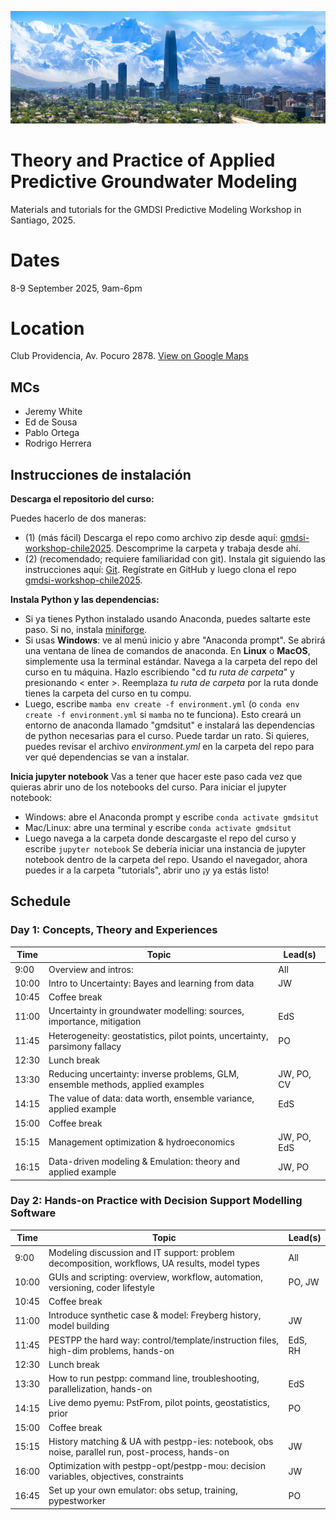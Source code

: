 ![Chile Banner](assets/chile_banner.jpg)

# Theory and Practice of Applied Predictive Groundwater Modeling
Materials and tutorials for the GMDSI Predictive Modeling Workshop in Santiago, 2025.

# Dates
8-9 September 2025, 9am-6pm

# Location
Club Providencia, Av. Pocuro 2878.
[View on Google Maps](https://maps.app.goo.gl/hDKMge5gjs2Khn8a9)

## MCs
- Jeremy White
- Ed de Sousa
- Pablo Ortega
- Rodrigo Herrera


## Instrucciones de instalación

**Descarga el repositorio del curso:**

Puedes hacerlo de dos maneras:
 - (1) (más fácil) Descarga el repo como archivo zip desde aquí: [gmdsi-workshop-chile2025](https://github.com/p-ortega/gmdsi-workshop-chile2025). Descomprime la carpeta y trabaja desde ahí.
 - (2) (recomendado; requiere familiaridad con git). Instala git siguiendo las instrucciones aquí: [Git](https://git-scm.com/book/en/v2/Getting-Started-Installing-Git). Regístrate en GitHub y luego clona el repo [gmdsi-workshop-chile2025](https://github.com/p-ortega/gmdsi-workshop-chile2025).

**Instala Python y las dependencias:**
 - Si ya tienes Python instalado usando Anaconda, puedes saltarte este paso. Si no, instala [miniforge](https://github.com/conda-forge/miniforge?tab=readme-ov-file#download).
 - Si usas __Windows__: ve al menú inicio y abre "Anaconda prompt". Se abrirá una ventana de línea de comandos de anaconda. En __Linux__ o __MacOS__, simplemente usa la terminal estándar. Navega a la carpeta del repo del curso en tu máquina. Hazlo escribiendo "cd *tu ruta de carpeta*" y presionando < enter >. Reemplaza *tu ruta de carpeta* por la ruta donde tienes la carpeta del curso en tu compu.
 - Luego, escribe `mamba env create -f environment.yml` (o `conda env create -f environment.yml` si `mamba` no te funciona). Esto creará un entorno de anaconda llamado "gmdsitut" e instalará las dependencias de python necesarias para el curso. Puede tardar un rato. Si quieres, puedes revisar el archivo *environment.yml* en la carpeta del repo para ver qué dependencias se van a instalar.

**Inicia jupyter notebook**
Vas a tener que hacer este paso cada vez que quieras abrir uno de los notebooks del curso.
Para iniciar el jupyter notebook:
- Windows: abre el Anaconda prompt y escribe `conda activate gmdsitut`
- Mac/Linux: abre una terminal y escribe `conda activate gmdsitut`
- Luego navega a la carpeta donde descargaste el repo del curso y escribe `jupyter notebook`
Se debería iniciar una instancia de jupyter notebook dentro de la carpeta del repo. Usando el navegador, ahora puedes ir a la carpeta "tutorials", abrir uno ¡y ya estás listo!

## Schedule
### Day 1: Concepts, Theory and Experiences                                                         

| Time | Topic                                                                           | Lead(s)         |
|------|---------------------------------------------------------------------------------|-----------------|
| 9:00 | Overview and intros:                                                            | All             |
| 10:00| Intro to Uncertainty: Bayes and learning from data                              | JW              |
| 10:45| Coffee break                                                                    |                 |
| 11:00| Uncertainty in groundwater modelling: sources, importance, mitigation           | EdS             |
| 11:45| Heterogeneity: geostatistics, pilot points, uncertainty, parsimony fallacy      | PO              |
| 12:30| Lunch break                                                                     |                 |
| 13:30| Reducing uncertainty: inverse problems, GLM, ensemble methods, applied examples | JW, PO, CV      |
| 14:15| The value of data: data worth, ensemble variance, applied example               | EdS             |
| 15:00| Coffee break                                                                    |                 |
| 15:15| Management optimization & hydroeconomics                                        | JW, PO, EdS     |
| 16:15| Data-driven modeling & Emulation: theory and applied example                    | JW, PO          |

### Day 2: Hands-on Practice with Decision Support Modelling Software                                               

| Time  | Topic                                                                                                   | Lead(s)         |
|-------|---------------------------------------------------------------------------------------------------------|-----------------|
| 9:00  | Modeling discussion and IT support: problem decomposition, workflows, UA results, model types           | All             |
| 10:00 | GUIs and scripting: overview, workflow, automation, versioning, coder lifestyle                         | PO, JW          |
| 10:45 | Coffee break                                                                                            |                 |
| 11:00 | Introduce synthetic case & model: Freyberg history, model building                                      | JW              |
| 11:45 | PESTPP the hard way: control/template/instruction files, high-dim problems, hands-on                    | EdS, RH         |
| 12:30 | Lunch break                                                                                             |                 |
| 13:30 | How to run pestpp: command line, troubleshooting, parallelization, hands-on                             | EdS             |
| 14:15 | Live demo pyemu: PstFrom, pilot points, geostatistics, prior                                            | PO              |
| 15:00 | Coffee break                                                                                            |                 |
| 15:15 | History matching & UA with pestpp-ies: notebook, obs noise, parallel run, post-process, hands-on        | JW              |
| 16:00 | Optimization with pestpp-opt/pestpp-mou: decision variables, objectives, constraints                    | JW              |
| 16:45 | Set up your own emulator: obs setup, training, pypestworker                                             | PO              |
